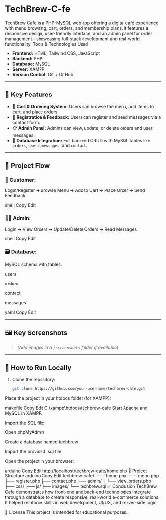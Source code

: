 # TechBrew-C-fe
TechBrew Cafe is a PHP-MySQL web app offering a digital café experience with menu browsing, cart, orders, and membership plans. It features a responsive design, user-friendly interface, and an admin panel for order management—showcasing full-stack development and real-world functionality.
Tools & Technologies Used

- **Frontend:** HTML, Tailwind CSS, JavaScript  
- **Backend:** PHP  
- **Database:** MySQL  
- **Server:** XAMPP  
- **Version Control:** Git + GitHub

---

## 🧩 Key Features

- 🛒 **Cart & Ordering System:** Users can browse the menu, add items to cart, and place orders.
- 📝 **Registration & Feedback:** Users can register and send messages via a contact form.
- 📋 **Admin Panel:** Admins can view, update, or delete orders and user messages.
- 💾 **Database Integration:** Full backend CRUD with MySQL tables like `orders`, `users`, `messages`, and `contact`.

---

## 🔄 Project Flow

### 👤 Customer:
Login/Register ➜ Browse Menu ➜ Add to Cart ➜ Place Order ➜ Send Feedback

shell
Copy
Edit

### 🧑‍💼 Admin:
Login ➜ View Orders ➜ Update/Delete Orders ➜ Read Messages

shell
Copy
Edit

### 🗃️ Database:
MySQL schema with tables:

users

orders

contact

messages

yaml
Copy
Edit

---

## 🖼️ Key Screenshots

> _(Add images in a `/screenshots` folder if available)_

---

## 🚀 How to Run Locally

1. Clone the repository:
   ```bash
   git clone https://github.com/your-username/techbrew-cafe.git
Place the project in your htdocs folder (for XAMPP):

makefile
Copy
Edit
C:\xampp\htdocs\techbrew-cafe
Start Apache and MySQL in XAMPP.

Import the SQL file:

Open phpMyAdmin

Create a database named techbrew

Import the provided .sql file

Open the project in your browser:

arduino
Copy
Edit
http://localhost/techbrew-cafe/home.php
📁 Project Structure
arduino
Copy
Edit
techbrew-cafe/
├── home.php
├── menu.php
├── register.php
├── contact.php
├── admin/
│   └── view_orders.php
├── css/
├── js/
├── images/
└── techbrew.sql
✅ Conclusion
TechBrew Cafe demonstrates how front-end and back-end technologies integrate through a database to create responsive, real-world e-commerce solutions. It helped reinforce skills in web development, UI/UX, and server-side logic.

📄 License
This project is intended for educational purposes.
